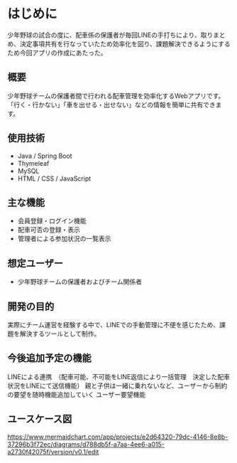 # はじめに
少年野球の試合の度に、配車係の保護者が毎回LINEの手打ちにより、取りまとめ、決定事項共有を行なっていたため効率化を図り、課題解決できるようにするため今回アプリの作成にあたった。

## 概要
少年野球チームの保護者間で行われる配車管理を効率化するWebアプリです。
「行く・行かない」「車を出せる・出せない」などの情報を簡単に共有できます。

## 使用技術
- Java / Spring Boot
- Thymeleaf
- MySQL
- HTML / CSS / JavaScript

## 主な機能
- 会員登録・ログイン機能
- 配車可否の登録・表示
- 管理者による参加状況の一覧表示

## 想定ユーザー
- 少年野球チームの保護者およびチーム関係者

## 開発の目的
実際にチーム運営を経験する中で、LINEでの手動管理に不便を感じたため、課題を解決するツールとして制作。

## 今後追加予定の機能
LINEによる連携　（配車可能、不可能をLINE返信により一括管理　決定した配車状況をLINEにて送信機能）
親と子供は一緒に乗れないなど、ユーザーから制約の要望を随時機能追加していく
ユーザー要望機能

## ユースケース図
https://www.mermaidchart.com/app/projects/e2d64320-79dc-4146-8e8b-37296b3f72ec/diagrams/d788db5f-a7aa-4ee6-a015-a2730f42075f/version/v0.1/edit
